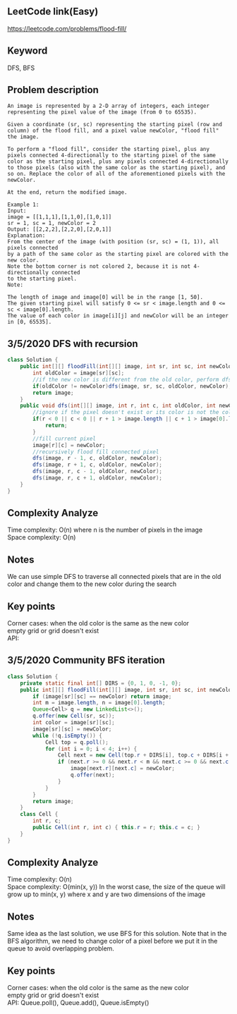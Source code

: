 ## LeetCode link(Easy)
https://leetcode.com/problems/flood-fill/

## Keyword
DFS, BFS

## Problem description
```
An image is represented by a 2-D array of integers, each integer representing the pixel value of the image (from 0 to 65535).

Given a coordinate (sr, sc) representing the starting pixel (row and column) of the flood fill, and a pixel value newColor, "flood fill" the image.

To perform a "flood fill", consider the starting pixel, plus any pixels connected 4-directionally to the starting pixel of the same color as the starting pixel, plus any pixels connected 4-directionally to those pixels (also with the same color as the starting pixel), and so on. Replace the color of all of the aforementioned pixels with the newColor.

At the end, return the modified image.

Example 1:
Input: 
image = [[1,1,1],[1,1,0],[1,0,1]]
sr = 1, sc = 1, newColor = 2
Output: [[2,2,2],[2,2,0],[2,0,1]]
Explanation: 
From the center of the image (with position (sr, sc) = (1, 1)), all pixels connected 
by a path of the same color as the starting pixel are colored with the new color.
Note the bottom corner is not colored 2, because it is not 4-directionally connected
to the starting pixel.
Note:

The length of image and image[0] will be in the range [1, 50].
The given starting pixel will satisfy 0 <= sr < image.length and 0 <= sc < image[0].length.
The value of each color in image[i][j] and newColor will be an integer in [0, 65535].
```
## 3/5/2020 DFS with recursion

```java
class Solution {
    public int[][] floodFill(int[][] image, int sr, int sc, int newColor) {
        int oldColor = image[sr][sc];
        //if the new color is different from the old color, perform dfs flood fill
        if(oldColor != newColor)dfs(image, sr, sc, oldColor, newColor);
        return image;
    }
    public void dfs(int[][] image, int r, int c, int oldColor, int newColor){
        //ignore if the pixel doesn't exist or its color is not the color to be replaced
        if(r < 0 || c < 0 || r + 1 > image.length || c + 1 > image[0].length || image[r][c] != oldColor){
            return;
        }
        //fill current pixel
        image[r][c] = newColor;
        //recursively flood fill connected pixel
        dfs(image, r - 1, c, oldColor, newColor);
        dfs(image, r + 1, c, oldColor, newColor);
        dfs(image, r, c - 1, oldColor, newColor);
        dfs(image, r, c + 1, oldColor, newColor);
    }
}
```

## Complexity Analyze
Time complexity: O(n) where n is the number of pixels in the image\
Space complexity: O(n)

## Notes
We can use simple DFS to traverse all connected pixels that are in the old color and change them to the new color during the search

## Key points
Corner cases: when the old color is the same as the new color\
empty grid or grid doesn't exist\
API:

## 3/5/2020 Community BFS iteration

```java
class Solution {
    private static final int[] DIRS = {0, 1, 0, -1, 0};
    public int[][] floodFill(int[][] image, int sr, int sc, int newColor) {
        if (image[sr][sc] == newColor) return image;
        int m = image.length, n = image[0].length;
        Queue<Cell> q = new LinkedList<>();
        q.offer(new Cell(sr, sc));
        int color = image[sr][sc];
        image[sr][sc] = newColor;
        while (!q.isEmpty()) {
            Cell top = q.poll();
            for (int i = 0; i < 4; i++) {
                Cell next = new Cell(top.r + DIRS[i], top.c + DIRS[i + 1]);
                if (next.r >= 0 && next.r < m && next.c >= 0 && next.c < n && image[next.r][next.c] == color) {
                    image[next.r][next.c] = newColor;
                    q.offer(next);
                }
            }
        }
        return image;
    }
    class Cell {
        int r, c;
        public Cell(int r, int c) { this.r = r; this.c = c; }
    }
}
```

## Complexity Analyze
Time complexity: O(n)\
Space complexity: O(min(x, y)) In the worst case, the size of the queue will grow up to min(x, y) where x and y are two dimensions of the image

## Notes
Same idea as the last solution, we use BFS for this solution. Note that in the BFS algorithm, we need to change color of a pixel before we put it in the queue to avoid overlapping problem.

## Key points
Corner cases: when the old color is the same as the new color \
empty grid or grid doesn't exist\
API: Queue.poll(), Queue.add(), Queue.isEmpty()